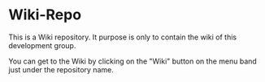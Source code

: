 Wiki-Repo
=========

This is a Wiki repository. It purpose is only to contain the wiki of this development group.

You can get to the Wiki by clicking on the "Wiki" button on the menu band just under the repository name.

